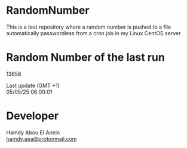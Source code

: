 # RandomNumber    
This is a test repository where a random number is pushed to a file automatically passwordless from a cron job in my Linux CentOS server    
# Random Number of the last run   
13658
      
Last update (GMT +1)    
05/05/25 06:00:01
# Developer    
Hamdy Abou El Anein   
hamdy.aea@protonmail.com

